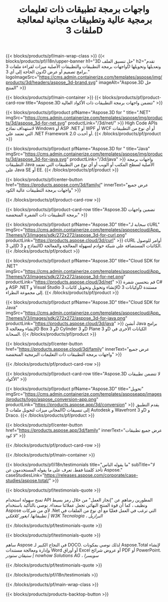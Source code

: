 ﻿---
title: واجهات برمجة تطبيقات ذات تعليمات برمجية عالية وتطبيقات مجانية لمعالجة ملفات 3D 
weight: 1460
url: /ar/
description: إنشاء تحرير وتحويل ملفات 3D. لا يلزم وجود برامج تصميم 3D. العمل باستخدام الهندسة ، أو التسلسل الهرمي للمشهد ، أو مشاركة أو تقسيم الشبكات ، أو تحريك الكائنات ، أو إضافة كاميرا مستهدفة.
google_site_verification: pJzfspWbY9hmASAU3ozD0x1YVIt8rcjsmkvNtlT8jsM
---
{{< blocks/products/pf/main-wrap-class >}}
{{< blocks/products/pf/i18n/upper-banner h1="3D حل تنسيق الملف" h2="تقدم واجهات برمجة التطبيقات والتطبيقات الأصلية ميزات لقراءة ملفات 3D وتعديلها وتحويلها دون الحاجة إلى أي 3D برامج تصميم أو عرض." logoImageSrc="https://cms.admin.containerize.com/templates/aspose/img/products/3d/headers/aspose_3d-brand.svg" imageAlt="Aspose.3D حل المنتج" >}}

{{< blocks/products/pf/main-container >}}
{{< blocks/products/pf/product-card-row title="Aspose.3D تتضمن واجهات برمجة التطبيقات ذات الأكواد العالية" >}}

{{< blocks/products/pf/product pfName="Aspose.3D for " title=".NET" imgSrc="https://cms.admin.containerize.com/templates/aspose/img/products/3d/aspose_3d-for-net.svg" productLink="/3d/net/" >}}
High Code APIs لاستهداف نماذج Windows أو ASP .NET أو WPF أو WCF أو أي نوع من التطبيقات التي تعتمد على .NET Framework 2.0 أو أحدث.
{{< /blocks/products/pf/product >}}

{{< blocks/products/pf/product pfName="Aspose.3D for " title="Java" imgSrc="https://cms.admin.containerize.com/templates/aspose/img/products/3d/aspose_3d-for-java.svg" productLink="/3d/java" >}}
واجهات برمجة التطبيقات Java الأصلية لسطح المكتب أو الويب أو أي نوع من التطبيقات التي تعتمد على Java SE أو EE.
{{< /blocks/products/pf/product >}}

{{< blocks/products/pf/center-button href="https://products.aspose.com/3d/family/" innerText="عرض جميع واجهات برمجة التطبيقات عالية الكود" >}}

{{< /blocks/products/pf/product-card-row >}}

{{< blocks/products/pf/product-card-row title="Aspose.3D تضمين واجهات برمجة التطبيقات ذات الشفرة المنخفضة" >}}

{{< blocks/products/pf/product pfName="Aspose.3D" title="سحابة لـ cURL" imgSrc="https://cms.admin.containerize.com/templates/asposecloud/App_Themes/V3/images/sdk/272x272/aspose_3d-for-curl.png" productLink="https://products.aspose.cloud/3d/curl" >}}
cURL أوامر للوصول إلى 3D النماذج و 3D الكائنات المستضافة على شبكة خوادم لسهولة المعالجة والمعالجة.
{{< /blocks/products/pf/product >}}

{{< blocks/products/pf/product pfName="Aspose.3D" title="Cloud SDK for .NET" imgSrc="https://cms.admin.containerize.com/templates/asposecloud/App_Themes/V3/images/sdk/272x272/aspose_3d-for-net.png" productLink="https://products.aspose.cloud/3d/net" >}}
قم بتحسين شفرة C# و ASP .NET و Visual Studio لإنشاء وتحويل وتحويل كائنات 3D وكيانات 3D مستندة إلى مجموعة النظراء.
{{< /blocks/products/pf/product >}}

{{< blocks/products/pf/product pfName="Aspose.3D" title="Cloud SDK for Java" imgSrc="https://cms.admin.containerize.com/templates/asposecloud/App_Themes/V3/images/sdk/272x272/aspose_3d-for-java.png" productLink="https://products.aspose.cloud/3d/java" >}}
أنشئ Java برامج لإنشاء ومعالجة 3D Box و 3D Cylinder و 3D Plane و 3D الكيانات الأخرى في السحابة.
{{< /blocks/products/pf/product >}}

{{< blocks/products/pf/center-button href="https://products.aspose.cloud/3d/family" innerText="عرض جميع واجهات برمجة التطبيقات ذات التعليمات البرمجية المنخفضة" >}}

{{< /blocks/products/pf/product-card-row >}}

{{< blocks/products/pf/product-card-row title="Aspose.3D لا تتضمن تطبيقات الأكواد" >}}

{{< blocks/products/pf/product pfName="Aspose.3D" title="تحويل" imgSrc="https://cms.admin.containerize.com/templates/asposeapp/images/products/logo/aspose_conversion-app.png" productLink="https://products.aspose.app/3d/conversion" >}}
يقدم التطبيق المجاني ميزات لتحويل ملفات 3D إلى تنسيقات Autodesk و Wavefront و 3D و Draco.
{{< /blocks/products/pf/product >}}

{{< blocks/products/pf/center-button href="https://products.aspose.app/3d/family" innerText="عرض جميع تطبيقات لا كود" >}}

{{< /blocks/products/pf/product-card-row >}}

{{< /blocks/products/pf/main-container >}}

{{< blocks/products/pf/i18n/testimonials title="ما يقوله الناس" subTitle="لا تأخذ كلمتنا فقط. تعرف على ما يقوله المستخدمون عن Aspose." caseStudiesLink="https://releases.aspose.com/corporate/case-studies/aspose.total/" >}}

{{< blocks/products/pf/testimonials-quote >}}
<p class="first">
 تمنح سهولة استخدام API المطورين رضاهم عن "إنجاز العمل" من خلال رمز بسيط ونظيف ، كما أن قوة المنتج النهائي تجعل عملائنا سعداء. نوصي بالتأكيد باستخدام Aspose لأي من شركات .Net التي ترغب في العمل فعليًا مع أي نوع من الملفات في تطبيقاتها.
 <em>
  ايغور كلافكي | W3K Tecnologia ، البرازيل
 </em>
</p>

{{< /blocks/products/pf/testimonials-quote >}}

{{< blocks/products/pf/testimonials-quote >}}
<p class="second">
 ساهم Aspose في النجاح الكبير لـ DOCO. لذلك نوصي بمكونات Aspose.Total لإنشاء وإدارة ومعالجة مستندات Word أو أوراق Excel أو عروض شرائح PDF أو PowerPoint.
 <em>
  ستيفان ستودر | nowhow Solutions AG ، سويسرا
 </em>
</p>

{{< /blocks/products/pf/testimonials-quote >}}

{{< /blocks/products/pf/i18n/testimonials >}}

{{< /blocks/products/pf/main-wrap-class >}}

{{< blocks/products/products-backtop-button >}}